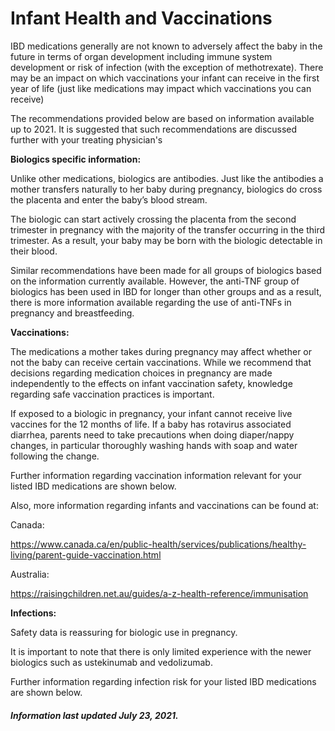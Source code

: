 <h1>Infant Health and Vaccinations</h1>

IBD medications generally are not known to adversely affect the baby in the future in terms of organ development including immune system development or risk of infection (with the exception of methotrexate). There may be an impact on which vaccinations your infant can receive in the first year of life (just like medications may impact which vaccinations you can receive)

The recommendations provided below are based on information available up to 2021. It is suggested that such recommendations are discussed further with your treating physician's

**Biologics specific information:**

Unlike other medications, biologics are antibodies. Just like the antibodies a mother transfers naturally to her baby during pregnancy, biologics do cross the placenta and enter the baby’s blood stream.

The biologic can start actively crossing the placenta from the second trimester in pregnancy with the majority of the transfer occurring in the third trimester. As a result, your baby may be born with the biologic detectable in their blood.

Similar recommendations have been made for all groups of biologics based on the information currently available. However, the anti-TNF group of biologics has been used in IBD for longer than other groups and as a result, there is more information available regarding the use of anti-TNFs in pregnancy and breastfeeding.  

**Vaccinations:**

The medications a mother takes during pregnancy may affect whether or not the baby can receive certain vaccinations. While we recommend that decisions regarding medication choices in pregnancy are made independently to the effects on infant vaccination safety, knowledge regarding safe vaccination practices is important. 

If exposed to a biologic in pregnancy, your infant cannot receive live vaccines for the 12 months of life. If a baby has rotavirus associated diarrhea, parents need to take precautions when doing diaper/nappy changes, in particular thoroughly washing hands with soap and water following the change. 


Further information regarding vaccination information relevant for your listed IBD medications are shown below. 

Also, more information regarding infants and vaccinations can be found at:  

Canada: 

https://www.canada.ca/en/public-health/services/publications/healthy-living/parent-guide-vaccination.html 


Australia: 

https://raisingchildren.net.au/guides/a-z-health-reference/immunisation 

 

**Infections:**

Safety data is reassuring for biologic use in pregnancy. 

It is important to note that there is only limited experience with the newer biologics such as ustekinumab and vedolizumab. 


Further information regarding infection risk for your listed IBD medications are shown below.



<h5>Information last updated July 23, 2021.</h5>
